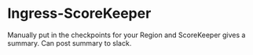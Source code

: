 # Ingress-ScoreKeeper
Manually put in the checkpoints for your Region and ScoreKeeper gives a summary. Can post summary to slack.
